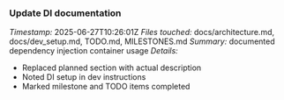 ### Update DI documentation
*Timestamp:* 2025-06-27T10:26:01Z
*Files touched:* docs/architecture.md, docs/dev_setup.md, TODO.md, MILESTONES.md
*Summary:* documented dependency injection container usage
*Details:*
- Replaced planned section with actual description
- Noted DI setup in dev instructions
- Marked milestone and TODO items completed
